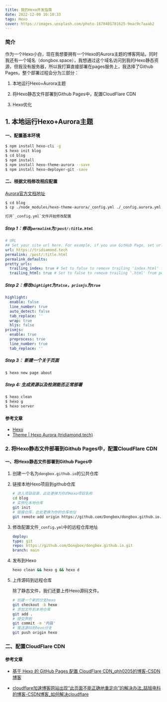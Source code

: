```yaml
---
title: 我的Hexo开发指南
date: 2022-12-09 10:10:33
tags: Hexo
cover: https://images.unsplash.com/photo-1670401781625-9eac9c7aaab2
---
```


### 简介

作为一个Hexo小白，现在我想要拥有一个Hexo的Aurora主题的博客网站，同时我还有一个域名（dongbox.space），我想通过这个域名访问到我的Hexo静态资源，但我没有服务器，所以我打算直接部署在pages服务上，我选择了Github Pages，整个部署过程会分为三部分：

1. 本地运行Hexo+Aurora主题

2. 将Hexo静态文件部署到Github Pages中，配置CloudFlare CDN

3. Hexo优化

## 1. 本地运行Hexo+Aurora主题

#### 一、配置基本环境

```bash
$ npm install hexo-cli -g
$ hexo init blog
$ cd blog
$ npm install
$ npm install hexo-theme-aurora --save
$ npm install hexo-deployer-git -save
```

#### 二、根据文档修改相应配置

[Aurora官方文档地址](https://aurora.tridiamond.tech/guide/getting-started.html#installation)

```bash
$ cd blog
$ cp ./node_modules/hexo-theme-aurora/_config.yml ./_config.aurora.yml

打开`_config.yml`文件开始修改配置
```

##### Step 1：修改`permalink`为`/post/:title.html`

```yml
# URL
## Set your site url here. For example, if you use GitHub Page, set url as 'https://username.github.io/project'
url: https://tridiamond.tech
permalink: /post/:title.html
permalink_defaults:
pretty_urls:
  trailing_index: true # Set to false to remove trailing 'index.html' from permalinks
  trailing_html: true # Set to false to remove trailing '.html' from permalinks
```

##### Step 2：修改`highlight`为`false`，`prismjs`为`true`

```yml
highlight:
  enable: false
  line_number: true
  auto_detect: false
  tab_replace: ''
  wrap: true
  hljs: false
prismjs:
  enable: true
  preprocess: true
  line_number: true
  tab_replace: ''
```

##### Step 3： 新建一个关于页面

```bash
$ hexo new page about
```

##### Step 4: 生成资源以及检测能否正常部署

```bash
$ hexo clean
$ hexo g
$ hexo server
```

#### 参考文章

- [Hexo](https://hexo.io/zh-cn/)
- [Theme | Hexo Aurora (tridiamond.tech)](https://aurora.tridiamond.tech/guide/theme.html)

### 2. 将Hexo静态文件部署到Github Pages中，配置CloudFlare CDN

#### 一、将Hexo静态文件部署到Github Pages中

1. 创建一个名为`dongbox.github.io`的公共仓库

2. 链接本地Hexo项目到github仓库
   
   ```bash
   # 进入项目目录，此处更换为你的Hexo项目名称
   cd blog
   # 实例化本地仓库
   git init
   # 链接仓库，此处更换为你的仓库地址
   git remote add origin https://github.com/Dongbox/dongbox.github.io.git
   ```

3. 修改配置文件`_config.yml`中的远程仓库地址
   
   ```yml
   deploy:
   type: git
   repo: https://github.com/Dongbox/dongbox.github.io.git
   branch: main
   ```

4. 发布到Hexo
   
   ```bash
   hexo clean && hexo g && hexo d
   ```

5. 上传源码到远程仓库
   
   除了静态文件，我们还要上传Hexo源码文件。
   
   ```bash
   # 创建一个新的分支hexo
   git checkout -b hexo
   # 添加文件到本地仓库
   git add .
   # 提交声明
   git commit -m '内容'
   # 推送源码到hexo分支
   git push origin hexo
   ```

### 二、配置CloudFlare CDN

#### 参考文章

- [基于 Hexo 的 GitHub Pages 配置 CloudFlare CDN_qhh0205的博客-CSDN博客](https://blog.csdn.net/qianghaohao/article/details/83714575)

- [cloudflare加速博客网站出现“此页面不能正确地重定向”的解决办法_喆旭电科的博客-CSDN博客_如何解决cloudflare](https://blog.csdn.net/bcnchina/article/details/106032854)
